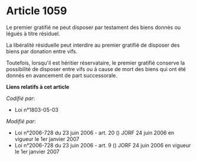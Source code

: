 # Article 1059

Le premier gratifié ne peut disposer par testament des biens donnés ou légués à titre résiduel.

La libéralité résiduelle peut interdire au premier gratifié de disposer des biens par donation entre vifs.

Toutefois, lorsqu'il est héritier réservataire, le premier gratifié conserve la possibilité de disposer entre vifs ou à cause
de mort des biens qui ont été donnés en avancement de part successorale.

**Liens relatifs à cet article**

_Codifié par_:

  - Loi n°1803-05-03

_Modifié par_:

  - Loi n°2006-728 du 23 juin 2006 - art. 20 () JORF 24 juin 2006 en vigueur le 1er janvier 2007
  - Loi n°2006-728 du 23 juin 2006 - art. 9 () JORF 24 juin 2006 en vigueur le 1er janvier 2007
